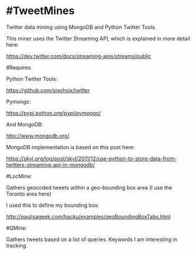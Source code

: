 #TweetMines
==========

Twitter data mining using MongoDB and Python Twitter Tools. 

This miner uses the Twitter Streaming API, which is explained in more detail here:

https://dev.twitter.com/docs/streaming-apis/streams/public

#Requires 

Python Twitter Tools:

https://github.com/sixohsix/twitter

Pymongo:

https://pypi.python.org/pypi/pymongo/

And MongoDB:

http://www.mongodb.org/

MongoDB implementation is based on this post here:

https://skyl.org/log/post/skyl/2011/12/use-python-to-store-data-from-twitters-streaming-api-in-mongodb/

#LocMine: 

Gathers geocoded tweets within a geo-bounding box area (I use the Toronto area here)

I used this to define my bounding box:

http://paulisageek.com/hacku/examples/geoBoundingBoxTabs.html

#QMine: 

Gathers tweets based on a list of queries. Keywords I am interesting in tracking.

